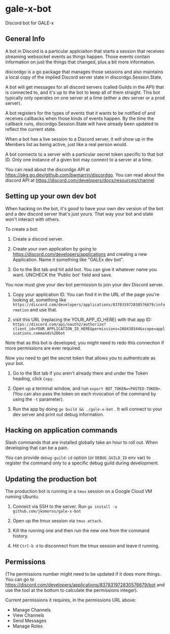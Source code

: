 # gale-x-bot
Discord bot for GALE-x

## General Info

A bot in Discord is a particular applciaiton that starts a session that receives streaming websocket events as things happen. Those events contain information on just the things that changed, plus a bit more information.

discordgo is a go package that manages those sessions and also maintains a local copy of the implied Discord server state in discordgo.Session.State.

A bot will get messages for all discord servers (called Guilds in the API) that is connected to, and it's up to the bot to keep all of them straight. This bot typically only operates on one server at a time (either a dev server or a prod server).

A bot registers for the types of events that it wants to be notified of and receives callbacks when those kinds of events happen. By the time the callback runs, discordgo.Session.State will have already been updated to reflect the current state.

When a bot has a live session to a Discord server, it will show up in the Members list as being active, just like a real person would.

A bot connects to a server with a particular secret token specific to that bot ID. Only one instance of a given bot may connect to a server at a time.

You can read about the discordgo API at https://pkg.go.dev/github.com/bwmarrin/discordgo. You can read about the discord API at https://discord.com/developers/docs/resources/channel

## Setting up your own dev bot

When hacking on the bot, it's good to have your own dev version of the bot and a dev discord server that's just yours. That way your bot and state won't interact with others.

To create a bot:

1. Create a discord server.

2. Create your own application by going to https://discord.com/developers/applications and creating a new Application. Name it something like "GALEx dev bot".

3. Go to the Bot tab and hit add bot. You can give it whatever name you want. UNCHECK the 'Public bot' field and save.

You now must give your dev bot permission to join your dev Discord server.

1. Copy your application ID. You can find it in the URL of the page you're looking at, something like `https://discord.com/developers/applications/837831972830576679/information` and use that.

2. visit this URL (replacing the YOUR_APP_ID_HERE) with that app ID:
`https://discord.com/api/oauth2/authorize?client_id=YOUR_APPLICATION_ID_HERE&permissions=268438544&scope=applications.commands%20bot`

Note that as this bot is developed, you might need to redo this connection if more permissions are ever required.

Now you need to get the secret token that allows you to authenticate as your bot.

1. Go to the Bot tab if you aren't already there and under the Token heading, click `Copy`.

1. Open up a terminal window, and run `export BOT_TOKEN=<PASTED-TOKEN>`. (You can also pass the token on each invocation of the command by using the `-t` parameter).

3. Run the app by doing `go build && ./gale-x-bot` . It will connect to your dev server and print out debug information.

## Hacking on application commands

Slash commands that are installed globally take an hour to roll out. When developing that can be a pain.

You can provide `debug-guild-id` option (or `DEBUG_GUILD_ID` env var) to register the command only to a specific debug guild during development.

## Updating the production bot

The production bot is running in a `tmux` session on a Google Cloud VM running Ubuntu.

1. Connect via SSH to the server. Run `go install -u github.com/jkomoros/gale-x-bot`

2. Open up the tmux session via `tmux attach`. 
3. Kill the running one and then run the new one from the command history. 
4. Hit `Ctrl-b d` to disconnect from the tmux session and leave it running.

## Permissions

(The permissions number might need to be updated if it does more things. You can go to https://discord.com/developers/applications/837831972830576679/bot and use the tool at the bottom to calculate the permissions integer).

Current permissions it requires, in the permissions URL above:
 - Manage Channels
 - View Channels
 - Send Messages
 - Manage Roles